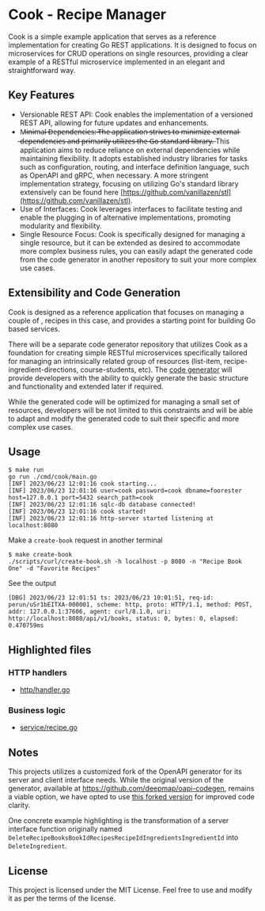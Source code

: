 # Cook - Recipe Manager

Cook is a simple example application that serves as a reference implementation for creating Go REST applications. It is designed to focus on microservices for CRUD operations on single resources, providing a clear example of a RESTful microservice implemented in an elegant and straightforward way.

## Key Features

- Versionable REST API: Cook enables the implementation of a versioned REST API, allowing for future updates and enhancements.
- M̶i̶n̶i̶m̶a̶l̶ ̶D̶e̶p̶e̶n̶d̶e̶n̶c̶i̶e̶s̶:̶ ̶T̶h̶e̶ ̶a̶p̶p̶l̶i̶c̶a̶t̶i̶o̶n̶ ̶s̶t̶r̶i̶v̶e̶s̶ ̶t̶o̶ ̶m̶i̶n̶i̶m̶i̶z̶e̶ ̶e̶x̶t̶e̶r̶n̶a̶l̶ ̶d̶e̶p̶e̶n̶d̶e̶n̶c̶i̶e̶s̶ ̶a̶n̶d̶ ̶p̶r̶i̶m̶a̶r̶i̶l̶y̶ ̶u̶t̶i̶l̶i̶z̶e̶s̶ ̶t̶h̶e̶ ̶G̶o̶ ̶s̶t̶a̶n̶d̶a̶r̶d̶ ̶l̶i̶b̶r̶a̶r̶y̶.̶ This application aims to reduce reliance on external dependencies while maintaining flexibility. It adopts established industry libraries for tasks such as configuration, routing, and interface definition language, such as OpenAPI and gRPC, when necessary. A more stringent implementation strategy, focusing on utilizing Go's standard library extensively can be found here [https://github.com/vanillazen/stl](https://github.com/vanillazen/stl).
- Use of Interfaces: Cook leverages interfaces to facilitate testing and enable the plugging in of alternative implementations, promoting modularity and flexibility.
- Single Resource Focus: Cook is specifically designed for managing a single resource, but it can be extended as desired to accommodate more complex business rules, you can easily adapt the generated code from the code generator in another repository to suit your more complex use cases.

## Extensibility and Code Generation

Cook is designed as a reference application that focuses on managing a couple of , recipes in this case, and provides a starting point for building Go based services.

There will be a separate code generator repository that utilizes Cook as a foundation for creating simple RESTful microservices specifically tailored for managing an intrinsically related group of resources (list-item, recipe-ingredient-directions, course-students, etc). The [code generator](https://github.com/foorester/crud) will provide developers with the ability to quickly generate the basic structure and functionality and extended later if required.

While the generated code will be optimized for managing a small set of resources, developers will be not limited to this constraints and will be able to adapt and modify the generated code to suit their specific and more complex use cases.

## Usage
```shell
$ make run 
go run ./cmd/cook/main.go
[INF] 2023/06/23 12:01:16 cook starting...
[INF] 2023/06/23 12:01:16 user=cook password=cook dbname=foorester host=127.0.0.1 port=5432 search_path=cook
[INF] 2023/06/23 12:01:16 sqlc-db database connected!
[INF] 2023/06/23 12:01:16 cook started!
[INF] 2023/06/23 12:01:16 http-server started listening at localhost:8080

```

Make a `create-book` request in another terminal
```shell
$ make create-book 
./scripts/curl/create-book.sh -h localhost -p 8080 -n "Recipe Book One" -d "Favorite Recipes"
```

See the output
```shell
[DBG] 2023/06/23 12:01:51 ts: 2023/06/23 10:01:51, req-id: perun/uSr1bEITXA-000001, scheme: http, proto: HTTP/1.1, method: POST, addr: 127.0.0.1:37606, agent: curl/8.1.0, uri: http://localhost:8080/api/v1/books, status: 0, bytes: 0, elapsed: 0.470759ms
```


## Highlighted files
### HTTP handlers
* [http/handler.go](internal/infra/http/handler.go)

### Business logic
* [service/recipe.go](internal/core/service/recipe.go)

## Notes
This projects utilizes a customized fork of the OpenAPI generator for its server and client interface needs. While the original version of the generator, available at https://github.com/deepmap/oapi-codegen, remains a viable option, we have opted to use [this forked version](https://github.com/foorester/oapi-codegen) for improved code clarity.

One concrete example highlighting is the transformation of a server interface function originally named `DeleteRecipeBooksBookIdRecipesRecipeIdIngredientsIngredientId` into `DeleteIngredient`.

## License

This project is licensed under the MIT License. Feel free to use and modify it as per the terms of the license.
